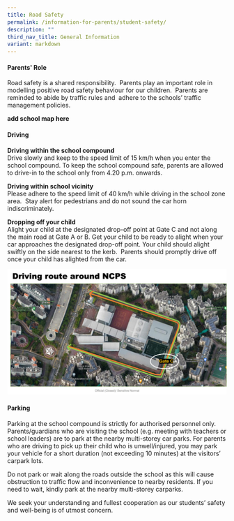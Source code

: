 ```yaml
---
title: Road Safety
permalink: /information-for-parents/student-safety/
description: ""
third_nav_title: General Information
variant: markdown
---
```

#### Parents' Role
Road safety is a shared responsibility.&nbsp; Parents play an important role in modelling positive road safety behaviour for our children.&nbsp; Parents are reminded to abide by traffic rules and&nbsp; adhere to the schools’ traffic management policies.

**add school map here**

#### Driving

**Driving within the school compound**<br>
Drive slowly and keep to the speed limit of 15 km/h when you enter the school compound. To keep the school compound safe, parents are allowed to drive-in to the school only from 4.20 p.m. onwards.

**Driving within school vicinity**<br>
Please adhere to the speed limit of 40 km/h while driving in the school zone area.&nbsp; Stay alert for pedestrians and do not sound the car horn indiscriminately.

**Dropping off your&nbsp;child**<br>
Alight your child at the designated drop-off point at Gate C and not along the main road at Gate A or B. Get your child to be ready to alight when your car approaches the designated drop-off point. Your child should alight swiftly on the side nearest to the kerb.&nbsp; Parents should promptly drive off once your child has alighted from the car.

![](/images/OUR%20SCHOOL/Map01.jpg)

#### Parking

Parking at the school compound is strictly for authorised personnel only.&nbsp; Parents/guardians who are visiting the school (e.g. meeting with teachers or school leaders) are to park at the nearby multi-storey car parks. For parents who are driving to pick up their child who is unwell/injured, you may park your vehicle for a short duration (not exceeding 10 minutes) at the visitors’ carpark lots.

Do not park or wait along the roads outside the school as this will cause obstruction to traffic flow and inconvenience to nearby residents. If you need to wait, kindly park at the nearby multi-storey carparks.

We seek your understanding and fullest cooperation as our students’ safety and well-being is of utmost concern.